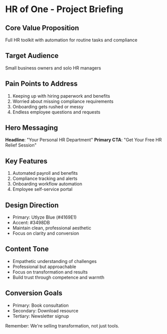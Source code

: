 # HR of One - Project Briefing

## Core Value Proposition
Full HR toolkit with automation for routine tasks and compliance

## Target Audience
Small business owners and solo HR managers

## Pain Points to Address
1. Keeping up with hiring paperwork and benefits
2. Worried about missing compliance requirements
3. Onboarding gets rushed or messy
4. Endless employee questions and requests

## Hero Messaging
**Headline**: "Your Personal HR Department"
**Primary CTA**: "Get Your Free HR Relief Session"

## Key Features
1. Automated payroll and benefits
2. Compliance tracking and alerts
3. Onboarding workflow automation
4. Employee self-service portal

## Design Direction
- Primary: Utlyze Blue (#4169E1)
- Accent: #3498DB
- Maintain clean, professional aesthetic
- Focus on clarity and conversion

## Content Tone
- Empathetic understanding of challenges
- Professional but approachable
- Focus on transformation and results
- Build trust through competence and warmth

## Conversion Goals
- Primary: Book consultation
- Secondary: Download resource
- Tertiary: Newsletter signup

Remember: We're selling transformation, not just tools.
